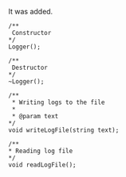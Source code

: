 It was added.

	/**
	 Constructor
	*/
	Logger();

	/**
	 Destructor
	*/
	~Logger();

	/**
	 * Writing logs to the file
	 *
	 * @param text
	*/
	void writeLogFile(string text);

	/**
	* Reading log file
	*/
	void readLogFile();
